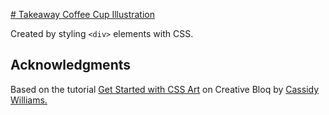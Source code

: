 [# Takeaway Coffee Cup Illustration](https://fazeelanizam13.github.io/pure-css-art-take-away-coffee-cup/)

Created by styling ```<div>``` elements with CSS.

## Acknowledgments

Based on the tutorial [Get Started with CSS Art](https://www.creativebloq.com/features/get-started-with-css-art) on Creative Bloq by [Cassidy Williams.](https://github.com/cassidoo)
